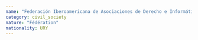 ```yaml
---
name: "Federación Iberoamericana de Asociaciones de Derecho e Informática, A.C."
category: civil_society
nature: "Fédération"
nationality: URY
---
```

    